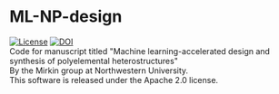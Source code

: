 # ML-NP-design
[![License](https://img.shields.io/badge/License-Apache%202.0-blue.svg)](https://opensource.org/licenses/Apache-2.0)
[![DOI](https://zenodo.org/badge/413905243.svg)](https://zenodo.org/badge/latestdoi/413905243)\
Code for manuscript titled "Machine learning-accelerated design and synthesis of polyelemental heterostructures"\
By the Mirkin group at Northwestern University.\
This software is released under the Apache 2.0 license.
